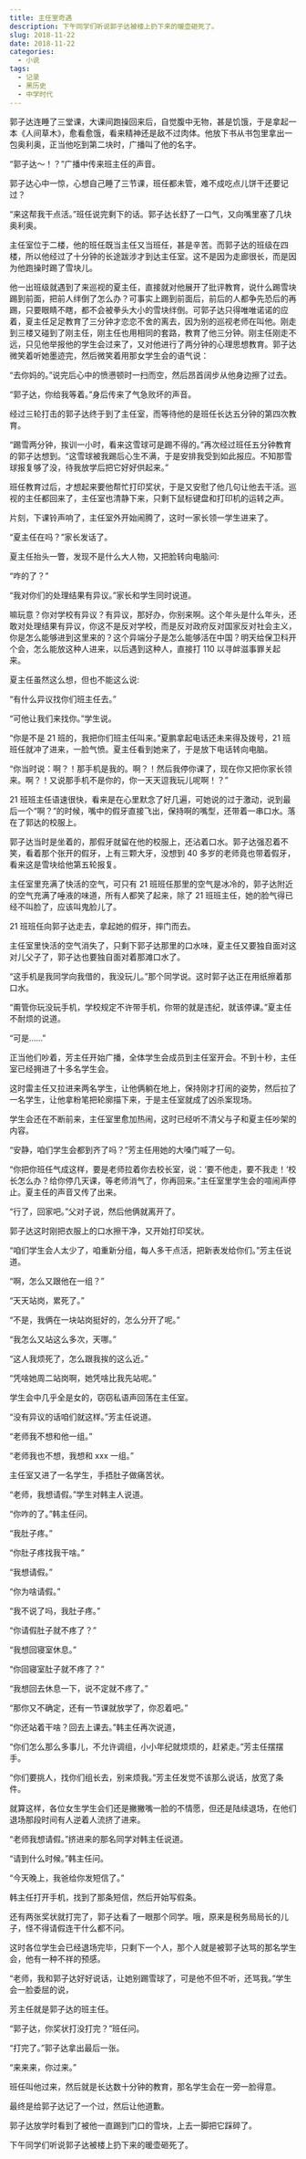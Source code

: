 ```yaml
---
title: 主任室奇遇
description: 下午同学们听说郭子达被楼上扔下来的暖壶砸死了。
slug: 2018-11-22
date: 2018-11-22
categories:
  - 小说
tags:
  - 记录
  - 黑历史
  - 中学时代
---
```


郭子达连睡了三堂课，大课间跑操回来后，自觉腹中无物，甚是饥饿，于是拿起一本《人间草木》，愈看愈饿，看来精神还是敌不过肉体。他放下书从书包里拿出一包奥利奥，正当他吃到第二块时，广播叫了他的名字。

“郭子达～！？”广播中传来班主任的声音。

郭子达心中一惊，心想自己睡了三节课，班任都未管，难不成吃点儿饼干还要记过？

“来这帮我干点活。”班任说完剩下的话。郭子达长舒了一口气，又向嘴里塞了几块奥利奥。

主任室位于二楼，他的班任既当主任又当班任，甚是辛苦。而郭子达的班级在四楼，所以他经过了十分钟的长途跋涉才到达主任室。这不是因为走廊很长，而是因为他跑操时踢了雪块儿。

他一出班级就遇到了来巡视的夏主任，直接就对他展开了批评教育，说什么踢雪块踢到前面，把前人绊倒了怎么办？可事实上踢到前面后，前后的人都争先恐后的再踢，只要眼睛不瞎，都不会被拳头大小的雪块绊倒。可郭子达只得唯唯诺诺的应着，夏主任足足教育了三分钟才恋恋不舍的离去，因为别的巡视老师在叫他。刚走到三楼又碰到了刚主任，刚主任也用相同的套路，教育了他三分钟。刚主任刚走不远，只见他举报他的学生会过来了，又对他进行了两分钟的心理思想教育。郭子达微笑着听她墨迹完，然后微笑着用那女学生会的语气说：

“去你妈的。”说完后心中的愤懑顿时一扫而空，然后昂首阔步从他身边擦了过去。

“郭子达，你给我等着。”身后传来了气急败坏的声音。

经过三轮打击的郭子达终于到了主任室，而等待他的是班任长达五分钟的第四次教育。

“踢雪两分钟，挨训一小时，看来这雪球可是踢不得的。”再次经过班任五分钟教育的郭子达想到。“这雪球被我踢后心生不满，于是安排我受到如此报应。不知那雪球报复够了没，待我放学后把它好好供起来。”

班任教育过后，才想起来要他帮忙打印奖状，于是又安慰了他几句让他去干活。巡视的主任都回来了，主任室也清静下来，只剩下鼠标键盘和打印机的运转之声。

片刻，下课铃声响了，主任室外开始闹腾了，这时一家长领一学生进来了。

“夏主任在吗？”家长发话了。

夏主任抬头一瞥，发现不是什么大人物，又把脸转向电脑问:

“咋的了？”

“我对你们的处理结果有异议。”家长和学生同时说道。

嘛玩意？你对学校有异议？有异议，那好办，你别来啊。这个年头是什么年头，还敢对处理结果有异议，你这不是反对学校，而是反对政府反对国家反对社会主义，你是怎么能够进到这里来的？这个异端分子是怎么能够活在中国？明天给保卫科开个会，怎么能放这种人进来，以后遇到这种人，直接打 110 以寻衅滋事罪关起来。

夏主任虽然这么想，但也不能这么说:

“有什么异议找你们班主任去。”

“可他让我们来找你。”学生说。

“你是不是 21 班的，我把你们班主任叫来。”夏鹏拿起电话还未来得及拨号，21 班班任就冲了进来，一脸气愤。夏主任看到她来了，于是放下电话转向电脑。

“你当时说：啊？！那手机是我的。啊？！然后我停你课了，现在你又把你家长领来。啊？！又说那手机不是你的，你一天天逗我玩儿呢啊！？”

21 班班主任语速很快，看来是在心里默念了好几遍，可她说的过于激动，说到最后一个“啊？”的时候，嘴中的假牙直接飞出，保持啊的嘴型，还带着一串口水。落在了郭达的校服上。

郭子达当时是坐着的，那假牙就留在他的校服上，还沾着口水。郭子达强忍着不笑，看着那个张开的假牙，上有三颗大牙，没想到 40 多岁的老师竟也带着假牙，看来这是雪块给他第五轮报复。

主任室里充满了快活的空气，可只有 21 班班任那里的空气是冰冷的，郭子达附近的空气充满了唾液的味道，所有人都笑了起来，除了 21 班班主任，她的脸气得已经不叫脸了，应该叫鬼脸儿了。

21 班班任向郭子达走去，拿起她的假牙，摔门而去。

主任室里快活的空气消失了，只剩下郭子达那里的口水味，夏主任又要独自面对这对儿父子了，郭子达也要独自面对着那滩口水了。

“这手机是我同学向我借的，我没玩儿。”那个同学说。这时郭子达正在用纸擦着那口水。

“甭管你玩没玩手机，学校规定不许带手机，你带的就是违纪，就该停课。”夏主任不耐烦的说道。

“可是……”

正当他们吵着，芳主任开始广播，全体学生会成员到主任室开会。不到十秒，主任室已经拥进了十多名学生会。

这时雷主任又拉进来两名学生，让他俩躺在地上，保持刚才打闹的姿势，然后拉了一名学生，让他拿粉笔把轮廓描下来，于是主任室就成了凶杀案现场。

学生会还在不断前来，主任室里愈加热闹，这时已经听不清父与子和夏主任吵架的内容。

“安静，咱们学生会都到齐了吗？”芳主任用她的大嗓门喊了一句。

“你把你班任气成这样，要是老师拉着你去校长室，说：‘要不他走，要不我走！‘校长怎么办？给你停几天课，等老师消气了，你再回来。”主任室里学生会的喧闹声停止。夏主任的声音又传了出来。

“行了，回家吧。”父对子说，然后他俩就离开了。

郭子达这时刚把衣服上的口水擦干净，又开始打印奖状。

“咱们学生会人太少了，咱重新分组，每人多干点活，把新表发给你们。”芳主任说道。

“啊，怎么又跟他在一组？”

“天天站岗，累死了。”

“不是，我俩在一块站岗挺好的，怎么分开了呢。”

“我怎么又站这么多次，天哪。”

“这人我烦死了，怎么跟我挨的这么近。”

“凭啥她周二站岗啊，她凭啥比我先站呢。”

学生会中几乎全是女的，窃窃私语声回荡在主任室。

“没有异议的话咱们就这样。”芳主任说道。

“老师我不想和他一组。”

“老师我也不想，我想和 xxx 一组。”

主任室又进了一名学生，手捂肚子做痛苦状。

“老师，我想请假。”学生对韩主人说道。

“你咋的了。”韩主任问。

“我肚子疼。”

“你肚子疼找我干啥。”

“我想请假。”

“你为啥请假。”

“我不说了吗，我肚子疼。”

“你请假肚子就不疼了？”

“我想回寝室休息。”

“你回寝室肚子就不疼了？”

“我想回去休息一下，说不定就不疼了。”

“那你又不确定，还有一节课就放学了，你忍着吧。”

“你还站着干啥？回去上课去。”韩主任再次说道，

“你们怎么那么多事儿，不允许调组，小小年纪就烦烦的，赶紧走。”芳主任摆摆手。

“你们要挑人，找你们组长去，别来烦我。”芳主任发觉不该那么说话，放宽了条件。

就算这样，各位女生学生会们还是撇撇嘴一脸的不情愿，但还是陆续退场，在他们退场那段时间有人逆着人流挤了进来。

“老师我想请假。”挤进来的那名同学对韩主任说道。

“请到什么时候。”韩主任问。

“今天晚上，我爸给你发短信了。”

韩主任打开手机，找到了那条短信，然后开始写假条。

还有两张奖状就打完了，郭子达看了一眼那个同学。哦，原来是税务局局长的儿子，怪不得请假连干什么都不问。

这时各位学生会已经退场完毕，只剩下一个人，那个人就是被郭子达骂的那名学生会，他有一种不祥的预感。

“老师，我和郭子达好好说话，让她别踢雪球了，可是他不但不听，还骂我。”学生会一脸委屈的说，

芳主任就是郭子达的班主任。

“郭子达，你奖状打没打完？”班任问。

“打完了。”郭子达拿出最后一张。

“来来来，你过来。”

班任叫他过来，然后就是长达数十分钟的教育，那名学生会在一旁一脸得意。

最终是给郭子达记了一个过，然后让他道歉。

郭子达放学时看到了被他一直踢到门口的雪块，上去一脚把它踩碎了。

下午同学们听说郭子达被楼上扔下来的暖壶砸死了。
